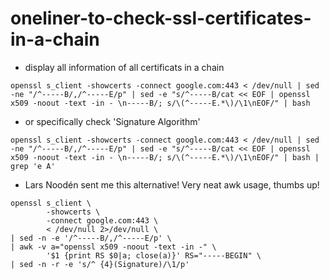 # oneliner-to-check-ssl-certificates-in-a-chain
* display all information of all certificats in a chain  
```
openssl s_client -showcerts -connect google.com:443 < /dev/null | sed -ne "/^-----B/,/^-----E/p" | sed -e "s/^-----B/cat << EOF | openssl x509 -noout -text -in - \n-----B/; s/\(^-----E.*\)/\1\nEOF/" | bash
```

* or specifically check 'Signature Algorithm'  
```
openssl s_client -showcerts -connect google.com:443 < /dev/null | sed -ne "/^-----B/,/^-----E/p" | sed -e "s/^-----B/cat << EOF | openssl x509 -noout -text -in - \n-----B/; s/\(^-----E.*\)/\1\nEOF/" | bash | grep 'e A'
```

* Lars Noodén sent me this alternative! Very neat awk usage, thumbs up!
```
openssl s_client \
        -showcerts \
        -connect google.com:443 \
        < /dev/null 2>/dev/null \
| sed -n -e '/^-----B/,/^-----E/p' \
| awk -v a="openssl x509 -noout -text -in -" \
        '$1 {print RS $0|a; close(a)}' RS="-----BEGIN" \
| sed -n -r -e 's/^ {4}(Signature)/\1/p'
```

